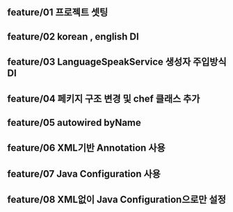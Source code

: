 ## feature/01 프로젝트 셋팅 
## feature/02 korean , english DI 
## feature/03 LanguageSpeakService 생성자 주입방식 DI
## feature/04 페키지 구조 변경 및 chef 클래스 추가
## feature/05 autowired byName
## feature/06 XML기반 Annotation 사용
## feature/07 Java Configuration 사용
## feature/08 XML없이 Java Configuration으로만 설정
